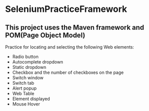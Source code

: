 # SeleniumPracticeFramework
## This project uses the Maven framework and POM(Page Object Model)
Practice for locating and selecting the following Web elements:
- Radio button
- Autocomplete dropdown
- Static dropdown
- Checkbox and the number of checkboxes on the page
- Switch window
- Switch tab
- Alert popup
- Web Table
- Element displayed
- Mouse Hover
